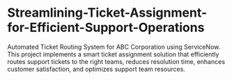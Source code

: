 # Streamlining-Ticket-Assignment-for-Efficient-Support-Operations
Automated Ticket Routing System for ABC Corporation using ServiceNow. This project implements a smart ticket assignment solution that efficiently routes support tickets to the right teams, reduces resolution time, enhances customer satisfaction, and optimizes support team resources.
